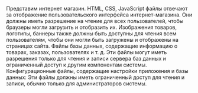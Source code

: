 Представим интернет магазин. 
HTML, CSS, JavaScript файлы отвечают за отображение пользовательского интерфейса интернет-магазина. Они должны иметь разрешение на чтение для всех пользователей, чтобы браузеры могли загрузить и отобразить их.
Изображения товаров, логотипы, баннеры также должны быть доступны для чтения всем пользователям, чтобы они могли быть загружены и отображены на страницах сайта.
Файлы базы данных, содержащие информацию о товарах, заказах, пользователях и т. д. Эти файлы могут иметь разрешения только для чтения и записи сервера баз данных и ограниченный доступ к другим компонентам системы.
Конфигурационные файлы, содержащие настройки приложения и базы данных: Эти файлы должны иметь ограниченный доступ для чтения и записи, обычно только для администраторов системы.
